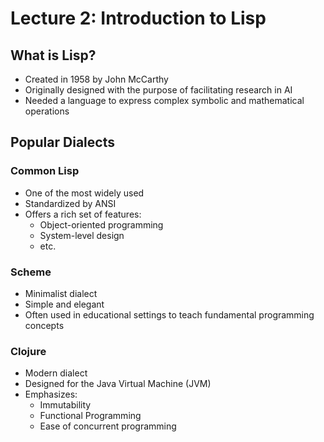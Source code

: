# Lecture 2: Introduction to Lisp

## What is Lisp?
- Created in 1958 by John McCarthy
- Originally designed with the purpose of facilitating research in AI
- Needed a language to express complex symbolic and mathematical operations

## Popular Dialects

### Common Lisp
- One of the most widely used
- Standardized by ANSI
- Offers a rich set of features:
    - Object-oriented programming
    - System-level design
    - etc.

### Scheme
- Minimalist dialect
- Simple and elegant
- Often used in educational settings to teach fundamental programming concepts

### Clojure
- Modern dialect
- Designed for the Java Virtual Machine (JVM)
- Emphasizes:
    - Immutability
    - Functional Programming
    - Ease of concurrent programming
